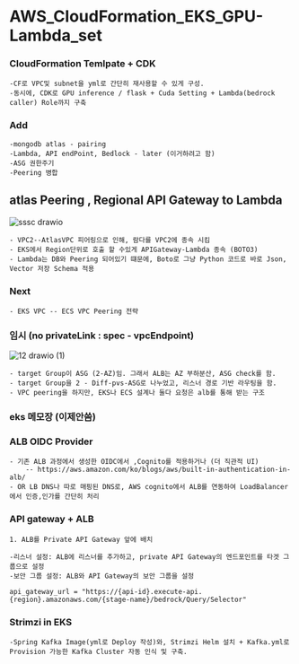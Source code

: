 # AWS_CloudFormation_EKS_GPU-Lambda_set

### CloudFormation Temlpate + CDK 
    -CF로 VPC및 subnet을 yml로 간단히 재사용할 수 있게 구성.
    -동시에, CDK로 GPU inference / flask + Cuda Setting + Lambda(bedrock caller) Role까지 구축

### Add
    -mongodb atlas - pairing
    -Lambda, API endPoint, Bedlock - later (이거하려고 함)
    -ASG 권한주기
    -Peering 병합

## atlas Peering , Regional API Gateway to Lambda


![sssc drawio](https://github.com/user-attachments/assets/09031b17-c41f-4869-850b-d5fa5152b2c2)

    - VPC2--AtlasVPC 피어링으로 인해, 람다를 VPC2에 종속 시킴
    - EKS에서 Region단위로 호출 할 수있게 APIGateway-Lambda 종속 (BOTO3)
    - Lambda는 DB와 Peering 되어있기 떄문에, Boto로 그냥 Python 코드로 바로 Json, Vector 저장 Schema 적용

### Next
    - EKS VPC -- ECS VPC Peering 전략 


### 임시 (no privateLink : spec - vpcEndpoint)

![12 drawio (1)](https://github.com/user-attachments/assets/d093e962-2ede-4760-9a72-837fd57bdfc4)



    - target Group이 ASG (2-AZ)임. 그래서 ALB는 AZ 부하분산, ASG check를 함.
    - target Group을 2 - Diff-pvs-ASG로 나누었고, 리스너 경로 기반 라우팅을 함.
    - VPC peering을 하지만, EKS나 ECS 설계나 둘다 요청은 alb를 통해 받는 구조

### eks 메모장 (이제안씀)



### ALB OIDC Provider
    - 기존 ALB 과정에서 생성한 OIDC에서 ,Cognito를 적용하거나 (더 직관적 UI)
        -- https://aws.amazon.com/ko/blogs/aws/built-in-authentication-in-alb/
    - OR LB DNS나 따로 매핑된 DNS로, AWS cognito에서 ALB를 연동하여 LoadBalancer에서 인증,인가를 간단히 처리

### API gateway + ALB
    1. ALB를 Private API Gateway 앞에 배치
    
    -리스너 설정: ALB에 리스너를 추가하고, private API Gateway의 엔드포인트를 타겟 그룹으로 설정
    -보안 그룹 설정: ALB와 API Gateway의 보안 그룹을 설정
    
    api_gateway_url = "https://{api-id}.execute-api.{region}.amazonaws.com/{stage-name}/bedrock/Query/Selector"  


### Strimzi in EKS
    -Spring Kafka Image(yml로 Deploy 작성)와, Strimzi Helm 설치 + Kafka.yml로 Provision 가능한 Kafka Cluster 자동 인식 및 구축.


